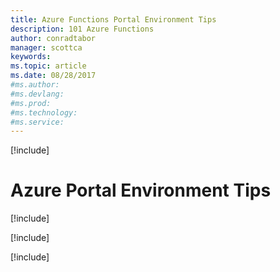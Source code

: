 ```yaml
---
title: Azure Functions Portal Environment Tips
description: 101 Azure Functions
author: conradtabor
manager: scottca
keywords: 
ms.topic: article
ms.date: 08/28/2017
#ms.author:
#ms.devlang: 
#ms.prod:
#ms.technology:
#ms.service:
---
```


[!include[](~/includes/header.md)]

# Azure Portal Environment Tips

[!include[](portal/environment-controlling-http-verbs.md)]

[!include[](portal/environment-keys.md)]

[!include[](portal/environment-daily-usage-quota.md)]